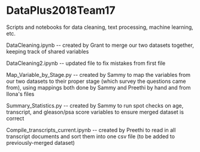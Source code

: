 # DataPlus2018Team17
Scripts and notebooks for data cleaning, text processing, machine learning, etc.

DataCleaning.ipynb -- created by Grant to merge our two datasets together, keeping track of shared variables

DataCleaning2.ipynb -- updated file to fix mistakes from first file

Map_Variable_by_Stage.py -- created by Sammy to map the variables from our two datasets to their proper stage (which survey the questions came from), using mappings both done by Sammy and Preethi by hand and from Ilona's files

Summary_Statistics.py -- created by Sammy to run spot checks on age, transcript, and gleason/psa score variables to ensure merged dataset is correct

Compile_transcripts_current.ipynb -- created by Preethi to read in all transcript documents and sort them into one csv file (to be added to previously-merged dataset)

